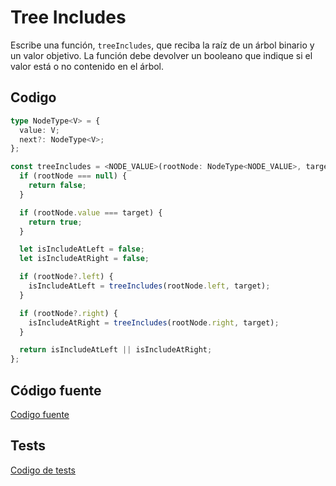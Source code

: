 # Tree Includes

Escribe una función, `treeIncludes`, que reciba la raíz de un árbol binario y un valor objetivo. La función debe devolver un booleano que indique si el valor está o no contenido en el árbol.

## Codigo

```typescript
type NodeType<V> = {
  value: V;
  next?: NodeType<V>;
};

const treeIncludes = <NODE_VALUE>(rootNode: NodeType<NODE_VALUE>, target: NODE_VALUE): boolean => {
  if (rootNode === null) {
    return false;
  }

  if (rootNode.value === target) {
    return true;
  }

  let isIncludeAtLeft = false;
  let isIncludeAtRight = false;

  if (rootNode?.left) {
    isIncludeAtLeft = treeIncludes(rootNode.left, target);
  }

  if (rootNode?.right) {
    isIncludeAtRight = treeIncludes(rootNode.right, target);
  }

  return isIncludeAtLeft || isIncludeAtRight;
};
```

## Código fuente
[Codigo fuente](./tree-includes.ts)

## Tests
[Codigo de tests](./tree-includes.test.ts)
